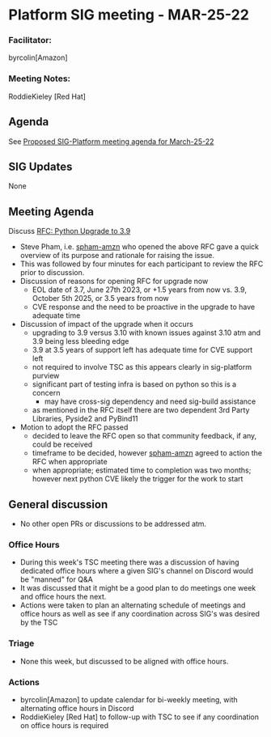 # Platform SIG meeting - MAR-25-22

### Facilitator:
byrcolin[Amazon]

### Meeting Notes:
RoddieKieley [Red Hat]

## Agenda
See [Proposed SIG-Platform meeting agenda for March-25-22](https://github.com/o3de/sig-platform/issues/53)

## SIG Updates
None

## Meeting Agenda

Discuss [RFC: Python Upgrade to 3.9](https://github.com/o3de/sig-platform/issues/54)
- Steve Pham, i.e. [spham-amzn](https://github.com/spham-amzn) who opened the above RFC gave a quick overview of its purpose and rationale for raising the issue.
- This was followed by four minutes for each participant to review the RFC prior to discussion.
- Discussion of reasons for opening RFC for upgrade now
  - EOL date of 3.7, June 27th 2023, or +1.5 years from now vs. 3.9, October 5th 2025, or 3.5 years from now
  - CVE response and the need to be proactive in the upgrade to have adequate time
- Discussion of impact of the upgrade when it occurs
  - upgrading to 3.9 versus 3.10 with known issues against 3.10 atm and 3.9 being less bleeding edge
  - 3.9 at 3.5 years of support left has adequate time for CVE support left
  - not required to involve TSC as this appears clearly in sig-platform purview
  - significant part of testing infra is based on python so this is a concern
    - may have cross-sig dependency and need sig-build assistance
  - as mentioned in the RFC itself there are two dependent 3rd Party Libraries, Pyside2 and PyBind11
- Motion to adopt the RFC passed
  - decided to leave the RFC open so that community feedback, if any, could be received
  - timeframe to be decided, however [spham-amzn](https://github.com/spham-amzn) agreed to action the RFC when appropriate
  - when appropriate; estimated time to completion was two months; however next python CVE likely the trigger for the work to start


## General discussion

- No other open PRs or discussions to be addressed atm.

### Office Hours

- During this week's TSC meeting there was a discussion of having dedicated office hours where a given SIG's channel on Discord would be "manned" for Q&A
- It was discussed that it might be a good plan to do meetings one week and office hours the next.
- Actions were taken to plan an alternating schedule of meetings and office hours as well as see if any coordination across SIG's was desired by the TSC

### Triage

- None this week, but discussed to be aligned with office hours.

### Actions
- byrcolin[Amazon] to update calendar for bi-weekly meeting, with alternating office hours in Discord
- RoddieKieley [Red Hat] to follow-up with TSC to see if any coordination on office hours is required
